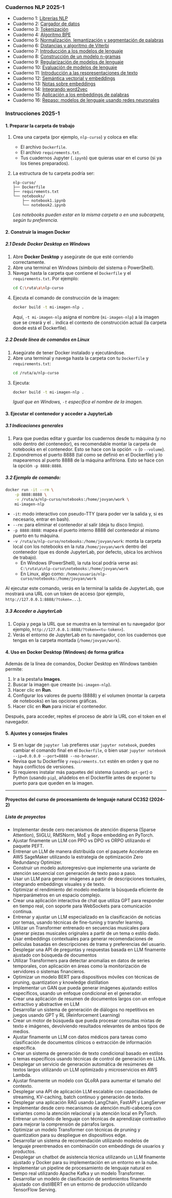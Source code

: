 ### Cuadernos NLP 2025-1

* Cuaderno 1: [Librerías NLP](https://github.com/kapumota/Actividades-CC0C2/blob/main/2025-1/Librerias_NLP.ipynb)
* Cuaderno 2: [Cargador de datos](https://github.com/kapumota/Actividades-CC0C2/blob/main/2025-1/Cargador_datos_NLP.ipynb)
* Cuaderno 3: [Tokenización](https://github.com/kapumota/Actividades-CC0C2/blob/main/2025-1/Tokenizacion.ipynb)
* Cuaderno 4: [Algoritmo BPE](https://github.com/kapumota/Actividades-CC0C2/blob/main/2025-1/BPE.ipynb)
* Cuaderno 5: [Normalización, lemantización y segmentación de palabras](https://github.com/kapumota/Actividades-CC0C2/blob/main/2025-1/Normalizacion_lemantizacion.ipynb)
* Cuaderno 6: [Distancias y algoritmo de Viterbi](https://github.com/kapumota/Actividades-CC0C2/blob/main/2025-1/distancias.ipynb)
* Cuaderno 7: [Introducción a los modelos de lenguaje](https://github.com/kapumota/Actividades-CC0C2/blob/main/2025-1/Modelos_lenguaje.ipynb)
* Cuaderno 8: [Construcción de un modelo n-gramas](https://github.com/kapumota/Actividades-CC0C2/blob/main/2025-1/Modelos-ngramas/Modelo-ngramas.ipynb)
* Cuaderno 9: [Regularización de modelos de lenguaje](https://github.com/kapumota/Actividades-CC0C2/blob/main/2025-1/Regularizacion.ipynb)
* Cuaderno 10: [Evaluación de modelos de lenguaje](https://github.com/kapumota/Actividades-CC0C2/blob/main/2025-1/Evaluacion_modelos_lenguaje.ipynb)
* Cuaderno 11: [Introducción a las respresentaciones de texto](https://github.com/kapumota/Actividades-CC0C2/blob/main/2025-1/Representaciones_texto.ipynb)
* Cuaderno 12: [Semántica vectorial y embeddings](https://github.com/kapumota/Actividades-CC0C2/blob/main/2025-1/Semantica_vectorial.ipynb)
* Cuaderno 13: [Notas sobre embeddings]()
* Cuaderno 14: [Integrando word2vec](https://github.com/kapumota/Actividades-CC0C2/blob/main/2025-1/Integrando_word2vec.ipynb)
* Cuaderno 15: [Aplicación a los embeddings de palabras]()
* Cuaderno 16: [Repaso: modelos de lenguaje usando redes neuronales]()
  
### Instrucciones 2025-1

#### 1. Preparar la carpeta de trabajo

1. Crea una carpeta (por ejemplo, `nlp-curso`) y coloca en ella:
   - El archivo `Dockerfile`.
   - El archivo `requirements.txt`.
   - Tus cuadernos Jupyter (`.ipynb`) que quieras usar en el curso (si ya los tienes preparados).

2. La estructura de tu carpeta podría ser:
   ```
   nlp-curso/
   ├── Dockerfile
   ├── requirements.txt
   └── notebooks/
       ├── notebook1.ipynb
       └── notebook2.ipynb
   ```
   *Los notebooks pueden estar en la misma carpeta o en una subcarpeta, según tu preferencia.*

#### 2. Construir la imagen Docker

##### 2.1 Desde Docker Desktop en Windows

1. Abre **Docker Desktop** y asegúrate de que esté corriendo correctamente.
2. Abre una terminal en Windows (símbolo del sistema o PowerShell).
3. Navega hasta la carpeta que contiene el `Dockerfile` y el `requirements.txt`. Por ejemplo:
   ```bash
   cd C:\ruta\a\nlp-curso
   ```
4. Ejecuta el comando de construcción de la imagen:
   ```bash
   docker build -t mi-imagen-nlp .
   ```
   Aquí, `-t mi-imagen-nlp` asigna el nombre (`mi-imagen-nlp`) a la imagen que se creará y el `.` indica el contexto de construcción actual (la carpeta donde está el Dockerfile).

##### 2.2 Desde línea de comandos en Linux

1. Asegúrate de tener Docker instalado y ejecutándose.
2. Abre una terminal y navega hasta la carpeta con tu `Dockerfile` y `requirements.txt`:
   ```bash
   cd /ruta/a/nlp-curso
   ```
3. Ejecuta:
   ```bash
   docker build -t mi-imagen-nlp .
   ```
   *Igual que en Windows, `-t` especifica el nombre de la imagen.*


#### 3. Ejecutar el contenedor y acceder a JupyterLab

##### 3.1 Indicaciones generales

1. Para que puedas editar y guardar los cuadernos desde tu máquina (y no sólo dentro del contenedor), es recomendable montar la carpeta de notebooks en el contenedor. Esto se hace con la opción `-v` (o `--volume`).
2. Expondremos el puerto 8888 (tal como se definió en el Dockerfile) y lo mapearemos al puerto 8888 de la máquina anfitriona. Esto se hace con la opción `-p 8888:8888`.

##### 3.2 Ejemplo de comando:

```bash
docker run -it --rm \
    -p 8888:8888 \
    -v /ruta/a/nlp-curso/notebooks:/home/jovyan/work \
    mi-imagen-nlp
```

- `-it`: modo interactivo con pseudo-TTY (para poder ver la salida y, si es necesario, entrar en bash).
- `--rm`: para eliminar el contenedor al salir (deja tu disco limpio).
- `-p 8888:8888`: mapea el puerto interno 8888 del contenedor al mismo puerto en tu máquina.
- `-v /ruta/a/nlp-curso/notebooks:/home/jovyan/work`: monta la carpeta local con los notebooks en la ruta `/home/jovyan/work` dentro del contenedor (que es donde JupyterLab, por defecto, ubica los archivos de trabajo).
   - En Windows (PowerShell), la ruta local podría verse así: `C:\ruta\a\nlp-curso\notebooks:/home/jovyan/work`
   - En Linux, algo como: `/home/usuario/nlp-curso/notebooks:/home/jovyan/work`

Al ejecutar este comando, verás en la terminal la salida de JupyterLab, que mostrará una URL con un token de acceso (por ejemplo, `http://127.0.0.1:8888/?token=...`). 

##### 3.3 Acceder a JupyterLab

1. Copia y pega la URL que se muestra en la terminal en tu navegador (por ejemplo, `http://127.0.0.1:8888/?token=<tu-token>`).
2. Verás el entorno de JupyterLab en tu navegador, con los cuadernos que tengas en la carpeta montada (`/home/jovyan/work`).


#### 4. Uso en Docker Desktop (Windows) de forma gráfica

Además de la línea de comandos, Docker Desktop en Windows también permite:

1. Ir a la pestaña **Images**.
2. Buscar la imagen que creaste (`mi-imagen-nlp`).
3. Hacer clic en **Run**.
4. Configurar los valores de puerto (8888) y el volumen (montar la carpeta de notebooks) en las opciones gráficas.
5. Hacer clic en **Run** para iniciar el contenedor.

Después, para acceder, repites el proceso de abrir la URL con el token en el navegador.

#### 5. Ajustes y consejos finales

- Si en lugar de `jupyter lab` prefieres usar `jupyter notebook`, puedes cambiar el comando final en el `Dockerfile`, o bien usar `jupyter notebook --ip=0.0.0.0 --port=8888 --no-browser`.  
- Revisa que tu Dockerfile y `requirements.txt` estén en orden y que no haya conflictos de versiones.
- Si requieres instalar más paquetes del sistema (usando `apt-get`) o Python (usando `pip`), añádelos en el Dockerfile antes de exponer tu puerto para que queden en la imagen.


---
#### Proyectos del curso de procesamiento de lenguaje natural CC3S2 (2024-2)

##### Lista de proyectos

* Implementar desde cero mecanismos de atención dispersa (Sparse Attention), SliGLU, RMSNorm, MoE y Rope embedding en PyTorch.
* Ajustar finamente un LLM con PPO vs DPO vs ORPO utilizando el paquete PEFT.
* Entrenar un LLM de manera distribuida con el paquete Accelerate en AWS SageMaker utilizando la estrategia de optimización Zero Redundancy Optimizer.
* Construir un modelo autoregresivo que implemente una variante de atención secuencial con generación de texto paso a paso.
* Usar un LLM para generar imágenes a partir de descripciones textuales, integrando embeddings visuales y de texto.
* Optimizar el rendimiento del modelo mediante la búsqueda eficiente de hiperparámetros en un espacio complejo.
* Crear una aplicación interactiva de chat que utiliza GPT para responder en tiempo real, con soporte para WebSockets para comunicación continua.
* Entrenar y ajustar un LLM especializado en la clasificación de noticias por temas, usando técnicas de fine-tuning y transfer learning.
* Utilizar un Transformer entrenado en secuencias musicales para generar piezas musicales originales a partir de un tema o estilo dado.
* Usar embeddings contextuales para generar recomendaciones de películas basadas en descripciones de trama y preferencias del usuario.
* Desplegar una API de preguntas y respuestas basada en LLM finamente ajustado con búsqueda de documentos
* Utilizar Transformers para detectar anomalías en datos de series temporales, con aplicación en áreas como la monitorización de servidores o sistemas financieros.
* Optimizar un modelo BERT para dispositivos móviles con técnicas de pruning, quantization y knowledge distillation
* Implementar un GAN que pueda generar imágenes ajustando estilos específicos, usando un enfoque condicional en el generador.
* Crear una aplicación de resumen de documentos largos con un enfoque extractivo y abstractive en LLM
* Desarrollar un sistema de generación de diálogos no repetitivos en juegos usando GPT y RL (Reinforcement Learning)
* Crear un motor de búsqueda que pueda procesar consultas mixtas de texto e imágenes, devolviendo resultados relevantes de ambos tipos de medios.
* Ajustar finamente un LLM con datos médicos para tareas como clasificación de documentos clínicos o extracción de información específica.
* Crear un sistema de generación de texto condicional basado en estilos o temas específicos usando técnicas de control de generación en LLMs.
* Desplegar un servicio de generación automática de resúmenes de textos largos utilizando un LLM optimizado y microservicios en AWS Lambda.
* Ajustar finamente un modelo con QLoRA para aumentar el tamaño del contexto.
* Desplegar una API de aplicación LLM escalable con capacidades de streaming, KV-caching, batch continuo y generación de texto.
* Desplegar una aplicación RAG usando LangChain, FastAPI y LangServer
* Implementar desde cero mecanismos de atención multi-cabecera con variantes como la atención relacional y la atención local en PyTorch.
* Entrenar un modelo de lenguaje con técnicas de aprendizaje contrastivo para mejorar la comprensión de párrafos largos.
* Optimizar un modelo Transformer con técnicas de pruning y quantization para su despliegue en dispositivos edge.
* Desarrollar un sistema de recomendación utilizando modelos de lenguaje preentrenados en combinación con embeddings de usuarios y productos.
* Desplegar un chatbot de asistencia técnica utilizando un LLM finamente ajustado y Docker para su implementación en un entorno en la nube.
* Implementar un pipeline de procesamiento de lenguaje natural en tiempo real utilizando Apache Kafka y un modelo Transformer.
* Desarrollar un modelo de clasificación de sentimientos finamente ajustado con distilBERT en un entorno de producción utilizando TensorFlow Serving.
